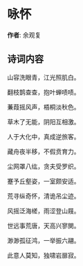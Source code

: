 # 咏怀

**作者**: 余观复

## 诗词内容

山容洗眼青，江光照肌白。

翻枝鹊查查，抱叶蝉啧啧。

蒹葭摇风声，梧桐淡秋色。

草木了无能，阴阳互相激。

人于大化中，真成逆旅客。

藏舟夜半移，不假贲育力。

尘网罩八纮，贪夫受罗织。

蹇予丘壑姿，一室颇安适。

荒寻纵奇怀，清诡吊尘迹。

风摇泛海槎，雨涩登山屐。

世远事荒唐，天高兴寥閴。

渺渺孤征鸿，一举振六翮。

此意人莫知，独啸岩扉寂。

